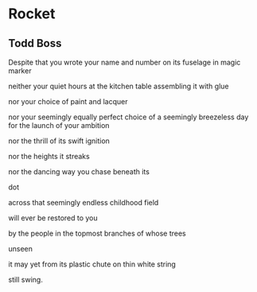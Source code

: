 # Rocket
## Todd Boss
Despite that you
wrote your name
and number
on its fuselage
in magic marker

neither your quiet
hours at the kitchen
table assembling
it with glue

nor your choice of
paint and lacquer

nor your seemingly
equally perfect
choice of a seemingly
breezeless day
for the launch of
your ambition

nor the thrill
of its swift ignition

nor the heights
it streaks

nor the dancing
way you chase
beneath its

dot

across that
seemingly endless
childhood field

will ever be
restored to you

by the people
in the topmost
branches of whose trees

unseen

it may yet from
its plastic
chute
on thin
white
string

still swing.